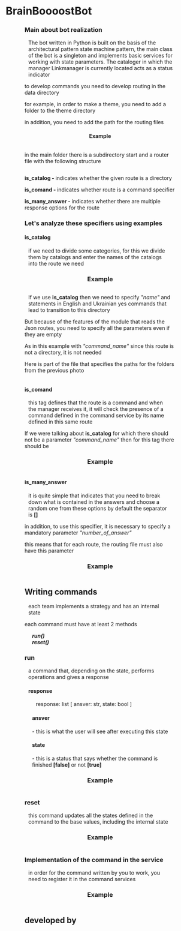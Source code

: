 # BrainBoooostBot
<div style="width:  80%;display: block;margin-left: auto;margin-right: auto;">
    <div style="display: block;margin-left: auto;margin-right: auto">
        <h3 style="display: block;margin-left: auto;margin-right: auto">Main about bot realization</h1>
        <p style="padding-left: 10px;display: block;margin-left: auto;margin-right: auto;">
            The bot written in Python is built on the basis of the architectural pattern state machine pattern, the main class of the bot is a singleton and implements basic services for working with state parameters. The cataloger in which the manager Linkmanager is currently located acts as a status indicator
        </p>
    </div>
    <div class="about_command_development">
        <p>to develop commands you need to develop routing in the data directory</p>
        <p>for example, in order to make a theme, you need to add a folder to the theme directory</p>
        <p>in addition, you need to add the path for the routing files</p>
        <h4 style="text-align: center;">Example</h4>
        <div style="display: block;margin-left: auto;margin-right: auto;">
            <img src="./documentation/example1-modified.jpg" alt="">
        </div>
        <p>in the main folder there is a subdirectory start and a router file with the following structure</p>
        <div style="display: block;margin-left: auto;margin-right: auto;">
            <img src="./documentation/example2-modified.jpg" alt="">
        </div>
        <div>
            <p><span><b>is_catalog - </b></span>indicates whether the given route is a directory</p>
            <p><span><b>is_comand - </b></span>indicates whether route is a command specifier</p>
            <p><span><b>is_many_answer - </b></span>indicates whether there are multiple response options for the route</p>
        </div>
        <h3>Let's analyze these specifiers using examples
        </h3>
        <div>
            <h4>is_catalog</h4>
            <p style="padding-left: 10px;padding-right: 10px;">if we need to divide some categories, for this we divide them by catalogs and enter the names of the catalogs into the route we need</p>
            <h3 style="text-align: center;">Example</h3>
        </div>
        <div style="display: block;margin-left: auto;margin-right: auto;">
            <img src="documentation/example3-modified.jpg" alt="">
        </div>
        <div>
            <p style="padding-left: 10px;padding-right: 10px;">
                If we use <b>is_catalog</b> then we need to specify <i>"name"</i> and statements in English and Ukrainian yes commands that lead to transition to this directory
            </p>
            <p>But because of the features of the module that reads the Json routes, you need to specify all the parameters even if they are empty</p>
            <p>As in this example with <i>"command_name"</i> since this route is not a directory, it is not needed</p>
            <p>Here is part of the file that specifies the paths for the folders from the previous photo</p>
        </div>
        <div style="display: block;margin-left: auto;margin-right: auto;">
            <img src="documentation/example4-modified.jpg" alt="">
        </div>
        <div>
            <h4>is_comand</h4>
            <p style="padding-left: 10px;padding-right: 10px;">this tag defines that the route is a command and when the manager receives it, it will check the presence of a command defined in the command service by its name defined in this same route</p>
            <p>If we were talking about <b>is_catalog</b> for which there should not be a parameter <i>"command_name"</i> then for this tag there should be</p>
            <h3 style="text-align: center;">Example</h3>
        </div>
        <div style="display: block;margin-left: auto;margin-right: auto;">
            <img src="/documentation/example5-modified.jpg" alt="">
        </div>
        <div>
            <h4>is_many_answer</h4>
            <p style="padding-left: 10px;padding-right: 10px;">it is quite simple that indicates that you need to break down what is contained in the answers and choose a random one from these options by default the separator is <b>[]</b></p>
            <p>in addition, to use this specifier, it is necessary to specify a mandatory parameter <i>"number_of_answer"</i></p>
            <p>this means that for each route, the routing file must also have this parameter</p>
            <h3 style="text-align: center;">Example</h3>
        </div>
        <div style="display: block;margin-left: auto;margin-right: auto;">
            <img src="/documentation/example6-modified.jpg" alt="">
        </div>
        <div>
            <h2>Writing commands</h2>
            <p style="padding-left: 10px;padding-right: 10px;">each team implements a strategy and has an internal state</p>
            <p>each command must have at least 2 methods</p>
            <div style="padding-left: 10px;padding-right: 10px;">
                <div style="padding-left: 10px;padding-right: 10px;">
                    <i><b>run()</b></i>
                </div>
                <div style="padding-left: 10px;padding-right: 10px;">
                    <i><b>reset()</b></i>
                </div>
            </div>
            <h3>run</h3>
            <div style="padding-left: 10px;padding-right: 10px;">
                a command that, depending on the state, performs operations and gives a response 
                <h4>response</h4>
                <div style="padding-left: 10px;padding-right: 10px;">
                    <p style="padding-left: 10px;padding-right: 10px;"> response: list [ ansver: str, state: bool ]</p>
                    <div>
                        <h4>ansver</h4> - this is what the user will see after executing this state
                        <h4>state</h4> - this is a status that says whether the command is finished <b>[false]</b> or not <b>[true]</b>
                    </div>
                </div>
                <h3 style="text-align: center;">Example</h3>
                <div style="display: block;margin-left: auto;margin-right: auto;">
                    <img src="documentation/example8-modified.jpg" alt="">
                </div>
            </div>
            <h3>reset</h3>
            <div style="padding-left: 10px;padding-right: 10px;">
                this command updates all the states defined in the command to the base values, including the internal state 
                <h3 style="text-align: center;">Example</h3>
                <div style="display: block;margin-left: auto;margin-right: auto;">
                    <img src="documentation/example7-modified.jpg" alt="">
                </div>
            </div>
        </div>
        <div>
            <h3>
                Implementation of the command in the service
            </h3>
            <p style="padding-left: 10px;padding-right: 10px;">in order for the command written by you to work, you need to register it in the command services</p>
            <h3 style="text-align: center;">Example</h3>
            <div style="display: block;margin-left: auto;margin-right: auto;">
                <img src="documentation/example9-modified.jpg" alt="">
            </div>
        </div>
    </div>
    <div>
        <h2>developed by </h2>
    </div>
</div>
